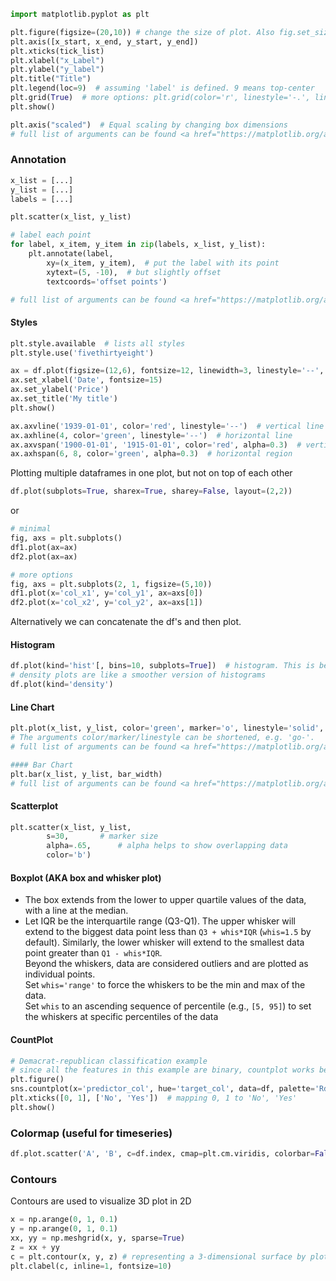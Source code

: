 
```python
import matplotlib.pyplot as plt

plt.figure(figsize=(20,10))	# change the size of plot. Also fig.set_size_inches(10,5)
plt.axis([x_start, x_end, y_start, y_end])
plt.xticks(tick_list)
plt.xlabel("x_Label")
plt.ylabel("y_label")
plt.title("Title")
plt.legend(loc=9)  # assuming 'label' is defined. 9 means top-center
plt.grid(True)  # more options: plt.grid(color='r', linestyle='-.', linewidth=2)
plt.show()

plt.axis("scaled")  # Equal scaling by changing box dimensions
# full list of arguments can be found <a href="https://matplotlib.org/api/_as_gen/matplotlib.axes.Axes.axis.html#matplotlib.axes.Axes.axis">here</a>.
```

### Annotation
```python
x_list = [...]
y_list = [...]
labels = [...]

plt.scatter(x_list, y_list)

# label each point
for label, x_item, y_item in zip(labels, x_list, y_list):
    plt.annotate(label,
        xy=(x_item, y_item),  # put the label with its point
        xytext=(5, -10),  # but slightly offset
        textcoords='offset points')

# full list of arguments can be found <a href="https://matplotlib.org/api/_as_gen/matplotlib.pyplot.annotate.html">here</a>.
```

#### Styles
```python
plt.style.available  # lists all styles
plt.style.use('fivethirtyeight')
```

```python
ax = df.plot(figsize=(12,6), fontsize=12, linewidth=3, linestyle='--', color='blue')
ax.set_xlabel('Date', fontsize=15)
ax.set_ylabel('Price')
ax.set_title('My title')
plt.show()

ax.axvline('1939-01-01', color='red', linestyle='--')  # vertical line
ax.axhline(4, color='green', linestyle='--')  # horizontal line
ax.axvspan('1900-01-01', '1915-01-01', color='red', alpha=0.3)  # vertical region
ax.axhspan(6, 8, color='green', alpha=0.3)  # horizontal region
```
Plotting multiple dataframes in one plot, but not on top of each other
```python
df.plot(subplots=True, sharex=True, sharey=False, layout=(2,2))
```
or
```python
# minimal
fig, axs = plt.subplots()
df1.plot(ax=ax)
df2.plot(ax=ax)

# more options
fig, axs = plt.subplots(2, 1, figsize=(5,10))
df1.plot(x='col_x1', y='col_y1', ax=axs[0])
df2.plot(x='col_x2', y='col_y2', ax=axs[1])
```
Alternatively we can concatenate the df's and then plot.

#### Histogram
```python
df.plot(kind='hist'[, bins=10, subplots=True])  # histogram. This is better than df.hist()
# density plots are like a smoother version of histograms
df.plot(kind='density')
```

#### Line Chart
```python
plt.plot(x_list, y_list, color='green', marker='o', linestyle='solid', label='my_label', linewidth=2)  
# The arguments color/marker/linestyle can be shortened, e.g. 'go-'. 
# full list of arguments can be found <a href="https://matplotlib.org/api/_as_gen/matplotlib.pyplot.plot.html">here</a>.
```
```python
#### Bar Chart
plt.bar(x_list, y_list, bar_width)
# full list of arguments can be found <a href="https://matplotlib.org/api/_as_gen/matplotlib.pyplot.bar.html">here</a>.
```
#### Scatterplot
```python
plt.scatter(x_list, y_list,
		s=30, 		# marker size 
		alpha=.65,  	# alpha helps to show overlapping data
		color='b')
```

#### Boxplot (AKA box and whisker plot)  
- The box extends from the lower to upper quartile values of the data, with a line at the median. 
- Let IQR be the interquartile range (Q3-Q1). The upper whisker will extend to the biggest data point less than `Q3 + whis*IQR` (`whis=1.5` by default). Similarly, the lower whisker will extend to the smallest data point greater than `Q1 - whis*IQR`.  
Beyond the whiskers, data are considered outliers and are plotted as individual points.  
Set `whis='range'` to force the whiskers to be the min and max of the data.  
Set `whis` to an ascending sequence of percentile (e.g., `[5, 95]`) to set the whiskers at specific percentiles of the data

#### CountPlot
```python
# Demacrat-republican classification example
# since all the features in this example are binary, countplot works better
plt.figure()
sns.countplot(x='predictor_col', hue='target_col', data=df, palette='RdBu') # RdBU means: red blue
plt.xticks([0, 1], ['No', 'Yes'])  # mapping 0, 1 to 'No', 'Yes'
plt.show()
```
### Colormap (useful for timeseries)
```python
df.plot.scatter('A', 'B', c=df.index, cmap=plt.cm.viridis, colorbar=False)  # it doesn't have to be scatterplot
```

### Contours 
Contours are used to visualize 3D plot in 2D
```python
x = np.arange(0, 1, 0.1)
y = np.arange(0, 1, 0.1)
xx, yy = np.meshgrid(x, y, sparse=True)
z = xx + yy
c = plt.contour(x, y, z) # representing a 3-dimensional surface by plotting constant z slices, called contours, on a 2-dimensional format.
plt.clabel(c, inline=1, fontsize=10)
```
